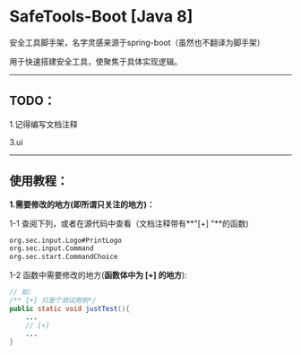 # SafeTools-Boot [Java 8]

安全工具脚手架，名字灵感来源于spring-boot（虽然也不翻译为脚手架）

用于快速搭建安全工具，使聚焦于具体实现逻辑。

---

## TODO：

1.记得编写文档注释

3.ui

---

## 使用教程：

**1.需要修改的地方(即所谓只关注的地方)：**

1-1 查阅下列，或者在源代码中查看（文档注释带有**"[+] "**的函数)

```md
org.sec.input.Logo#PrintLogo
org.sec.input.Command
org.sec.start.CommandChoice
```

1-2 函数中需要修改的地方(**函数体中为 [+] 的地方**):

```java
// 如:
/** [+] 只是个测试用例*/
public static void justTest(){
    ...
    // [+]    
    ...
}
```



